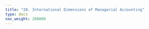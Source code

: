 ```yaml
---
title: "20. International Dimensions of Managerial Accounting"
type: docs
nav_weight: 200000
---
```

